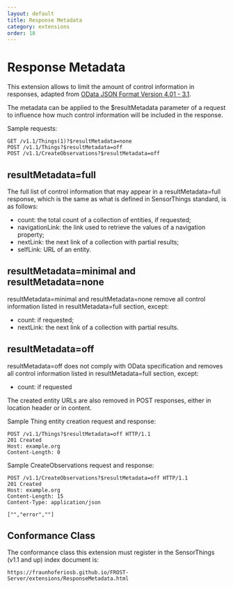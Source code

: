 ```yaml
---
layout: default
title: Response Metadata
category: extensions
order: 18
---
```


# Response Metadata

This extension allows to limit the amount of control information in responses, adapted from [OData JSON Format Version 4.01 - 3.1](http://docs.oasis-open.org/odata/odata-json-format/v4.01/odata-json-format-v4.01.html#sec_ControllingtheAmountofControlInforma).

The metadata can be applied to the $resultMetadata parameter of a request to influence how much control information will be included in the response.

Sample requests:

```
GET /v1.1/Things(1)?$resultMetadata=none
POST /v1.1/Things?$resultMetadata=off
POST /v1.1/CreateObservations?$resultMetadata=off
```

## resultMetadata=full

The full list of control information that may appear in a resultMetadata=full response,
which is the same as what is defined in SensorThings standard, is as follows:

- count: the total count of a collection of entities, if requested;
- navigationLink: the link used to retrieve the values of a navigation property;
- nextLink: the next link of a collection with partial results;
- selfLink: URL of an entity.

## resultMetadata=minimal and resultMetadata=none

resultMetadata=minimal and resultMetadata=none remove all control information listed in resultMetadata=full section, except:

- count: if requested;
- nextLink: the next link of a collection with partial results.

## resultMetadata=off

resultMetadata=off does not comply with OData specification and removes all control information listed in resultMetadata=full section, except:

- count: if requested

The created entity URLs are also removed in POST responses, either in location header or in content.

Sample Thing entity creation request and response:

```
POST /v1.1/Things?$resultMetadata=off HTTP/1.1
201 Created
Host: example.org
Content-Length: 0
```

Sample CreateObservations request and response:

```
POST /v1.1/CreateObservations?$resultMetadata=off HTTP/1.1
201 Created
Host: example.org
Content-Length: 15
Content-Type: application/json

["","error",""]
```

## Conformance Class

The conformance class this extension must register in the SensorThings (v1.1 and up) index document is:

    https://fraunhoferiosb.github.io/FROST-Server/extensions/ResponseMetadata.html


